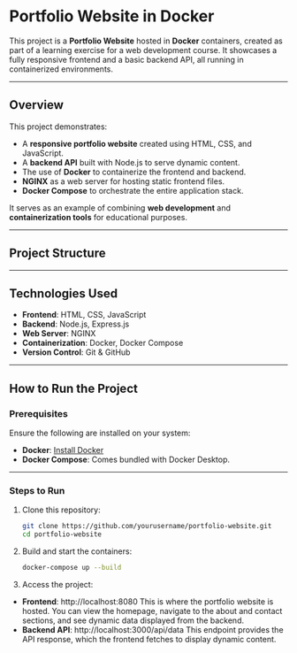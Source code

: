 # Portfolio Website in Docker

This project is a **Portfolio Website** hosted in **Docker** containers, created as part of a learning exercise for a web development course. It showcases a fully responsive frontend and a basic backend API, all running in containerized environments.

---

## Overview

This project demonstrates:
- A **responsive portfolio website** created using HTML, CSS, and JavaScript.
- A **backend API** built with Node.js to serve dynamic content.
- The use of **Docker** to containerize the frontend and backend.
- **NGINX** as a web server for hosting static frontend files.
- **Docker Compose** to orchestrate the entire application stack.

It serves as an example of combining **web development** and **containerization tools** for educational purposes.

---

## Project Structure


---

## Technologies Used

- **Frontend**: HTML, CSS, JavaScript
- **Backend**: Node.js, Express.js
- **Web Server**: NGINX
- **Containerization**: Docker, Docker Compose
- **Version Control**: Git & GitHub

---

## How to Run the Project

### Prerequisites

Ensure the following are installed on your system:
- **Docker**: [Install Docker](https://www.docker.com/get-started)
- **Docker Compose**: Comes bundled with Docker Desktop.

---

### Steps to Run

1. Clone this repository:
   ```bash
   git clone https://github.com/yourusername/portfolio-website.git
   cd portfolio-website

2. Build and start the containers:
   ```bash
   docker-compose up --build
   
3. Access the project:
- **Frontend**: http://localhost:8080
   This is where the portfolio website is hosted. You can view the homepage, navigate to the about and contact sections, and see dynamic data displayed from the       backend.
- **Backend API**: http://localhost:3000/api/data
   This endpoint provides the API response, which the frontend fetches to display dynamic content.

